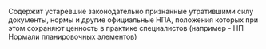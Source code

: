 Содержит устаревшие законодательно признанные утратившими силу документы, нормы и другие официальные НПА, положения которых при этом сохраняют ценность в практике специалистов (например - НП Нормали планировочных элементов)
